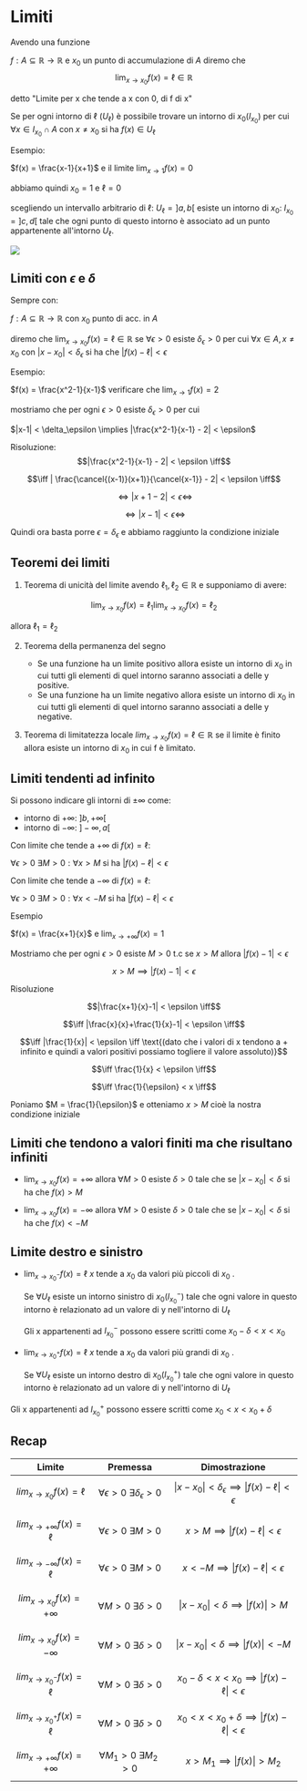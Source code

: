 ﻿# Limiti

Avendo una funzione

$f: A \subseteq \mathbb{R} \longrightarrow \mathbb{R}$ e $x_0$ un punto di accumulazione di $A$ diremo che
$$\lim_{x \to x_0}  f(x) = \ell \in \mathbb{R}$$

detto "Limite per x che tende a x con 0, di f di x"

Se per ogni intorno di $\ell$ $(U_\ell)$ è possibile trovare un intorno di $x_0 (I_{x_0})$ per cui $\forall x \in I_{x_0} \cap A$ con $x \neq x_0$  si ha $f(x) \in U_\ell$


Esempio:

$f(x) = \frac{x-1}{x+1}$ e il limite $\lim_{x \to 1}  f(x) = 0$

abbiamo quindi $x_0 = 1$ e $\ell = 0$

scegliendo un intervallo arbitrario di $\ell$: $U_{\ell} = ]a,b[$ esiste un intorno di $x_0$: $I_{x_0} = ]c,d[$ tale che ogni punto di questo intorno è associato ad un punto appartenente all'intorno $U_{\ell}$.

![](https://i.ibb.co/BrYLXJ8/limite.png)

## Limiti con $\epsilon$ e $\delta$

Sempre con:

$f: A \subseteq \mathbb{R} \longrightarrow \mathbb{R}$ con $x_0$ punto di acc. in $A$

diremo che $\lim_{x \to x_0}  f(x) = \ell \in \mathbb{R}$ se $\forall \epsilon>0$ esiste $\delta_\epsilon > 0$ per cui $\forall x \in A, x \neq x_0$ con $|x-x_0| < \delta_\epsilon$ si ha che $|f(x)-\ell|<\epsilon$

Esempio:

$f(x) = \frac{x^2-1}{x-1}$ verificare che  $\lim_{x \to 1}  f(x) = 2$

mostriamo che per ogni $\epsilon >0$ esiste $\delta_\epsilon >0$ per cui

$|x-1| < \delta_\epsilon \implies |\frac{x^2-1}{x-1} - 2| < \epsilon$

Risoluzione:
$$|\frac{x^2-1}{x-1} - 2| < \epsilon \iff$$

$$\iff | \frac{\cancel{(x-1)}(x+1)}{\cancel{x-1}} - 2| < \epsilon \iff$$

$$\iff|x+1 - 2| < \epsilon \iff$$

$$\iff|x-1| < \epsilon \iff$$

Quindi ora basta porre $\epsilon = \delta_\epsilon$ e abbiamo raggiunto la condizione iniziale

## Teoremi dei limiti

1. Teorema di unicità del limite
	avendo $\ell_1, \ell_2 \in \mathbb{R}$ e supponiamo di avere:

$$\lim_{x \to x_0}  f(x) = \ell_1 \lim_{x \to x_0}  f(x) = \ell_2$$

allora $\ell_1 = \ell_2$

2. Teorema della permanenza del segno
	- Se una funzione ha un limite positivo allora esiste un intorno di $x_0$ in cui tutti gli elementi di quel intorno saranno associati a delle y positive.
	- Se una funzione ha un limite negativo allora esiste un intorno di $x_0$ in cui tutti gli elementi di quel intorno saranno associati a delle y negative.

3. Teorema di limitatezza locale
	$lim_{x \to x_0} f(x) = \ell \in \mathbb{R}$
	se il limite è finito allora esiste un intorno di $x_0$ in cui f è limitato.


## Limiti tendenti ad infinito

Si possono indicare gli intorni di $\pm \infty$ come:

- intorno di $+ \infty$: $]b, +\infty[$
- intorno di $- \infty$: $]-\infty, a[$

Con limite che tende a $+ \infty$ di $f(x) = \ell$:

$\forall \epsilon > 0 \text{ } \exists M > 0 : \forall x >M$ si ha $|f(x)-\ell| < \epsilon$

Con limite che tende a $- \infty$ di $f(x) = \ell$:

$\forall \epsilon > 0 \text{ } \exists M > 0 : \forall x <-M$ si ha $|f(x)-\ell| < \epsilon$

Esempio

$f(x) = \frac{x+1}{x}$ e $\lim_{x \to +\infty} f(x) = 1$

Mostriamo che per ogni $\epsilon > 0$ esiste $M>0$ t.c se $x>M$ allora $|f(x)-1|<\epsilon$

$$x>M \implies |f(x)-1| < \epsilon$$

Risoluzione

$$|\frac{x+1}{x}-1| < \epsilon \iff$$

$$\iff |\frac{x}{x}+\frac{1}{x}-1| < \epsilon \iff$$

$$\iff |\frac{1}{x}| < \epsilon \iff \text{(dato che i valori di x tendono a + infinito e quindi a valori positivi possiamo togliere il valore assoluto)}$$

$$\iff \frac{1}{x} < \epsilon \iff$$

$$\iff \frac{1}{\epsilon} < x \iff$$

Poniamo $M = \frac{1}{\epsilon}$ e otteniamo $x > M$ cioè la nostra condizione iniziale

## Limiti che tendono a valori finiti ma che risultano infiniti

- $\lim_{x \to x_0} f(x)= + \infty$
	 allora $\forall M >0$ esiste $\delta > 0$ tale che se $|x-x_0| < \delta$ si ha che $f(x)>M$

- $\lim_{x \to x_0} f(x)= - \infty$
	 allora $\forall M >0$ esiste $\delta > 0$ tale che se $|x-x_0| < \delta$ si ha che $f(x)<-M$

## Limite destro e sinistro

-  $\lim_{x \to x_{0} ^ {-}} f(x) = \ell$ $x$ tende a $x_{0}$ da valori più piccoli di $x_{0}$ .

	Se $\forall U_{\ell}$ esiste un intorno sinistro di $x_{0} (I^{-} _ {x_{0}})$ tale che ogni valore in questo intorno è relazionato ad un valore di y nell'intorno di $U_{\ell}$

	Gli x appartenenti ad $I^{-} _ {x_{0}}$ possono essere scritti come $x_{0} -\delta < x < x_{0}$

-  $\lim_{x \to x_0^+} f(x)= \ell$ $x$ tende a $x_0$ da valori più grandi di $x_0$ .

	Se $\forall U_{\ell}$ esiste un intorno destro di $x_{0} (I^{+} _ {x_{0}})$ tale che ogni valore in questo intorno è relazionato ad un valore di y nell'intorno di $U_{\ell}$

Gli x appartenenti ad $I^+_{x_0}$ possono essere scritti come $x_0 < x < x_0 + \delta$

## Recap

| Limite | Premessa | Dimostrazione |
|--|--|--|
| $$lim_{x \to x_0} f(x) = \ell$$ | $$\forall \epsilon >0\text{ } \exists \delta_\epsilon > 0$$ | $$\vert x-x_0\vert<\delta_\epsilon \implies \vert f(x) - \ell\vert < \epsilon$$ |
| $$lim_{x \to +\infty} f(x) = \ell$$ | $$\forall \epsilon >0\text{ } \exists M > 0$$ | $$x>M \implies \vert f(x) - \ell\vert < \epsilon$$ |
| $$lim_{x \to -\infty} f(x) = \ell$$ | $$\forall \epsilon >0\text{ } \exists M > 0$$ | $$x<-M \implies \vert f(x) - \ell\vert < \epsilon$$ |
| $$lim_{x \to x_0} f(x) = +\infty$$ | $$\forall M >0\text{ } \exists \delta > 0$$ | $$\vert x-x_0\vert < \delta  \implies \vert f(x)\vert > M$$ |
| $$lim_{x \to x_0} f(x) = -\infty$$ | $$\forall M >0\text{ } \exists \delta > 0$$ | $$\vert x-x_0\vert < \delta  \implies \vert f(x)\vert < -M$$ |
| $$lim_{x \to x_0^-} f(x) = \ell$$ | $$\forall M >0\text{ } \exists \delta > 0$$ | $$x_0 -\delta< x < x_0  \implies \vert f(x) - \ell\vert < \epsilon$$ |
| $$lim_{x \to x_0^+} f(x) = \ell$$ | $$\forall M >0\text{ } \exists \delta > 0$$ | $$x_0< x < x_0 + \delta  \implies \vert f(x) - \ell\vert < \epsilon$$ |
| $$lim_{x \to +\infty} f(x) = +\infty$$ | $$\forall M_1 >0\text{ } \exists M_2 > 0$$ | $$x>M_1  \implies \vert f(x)\vert >M_2$$ |

